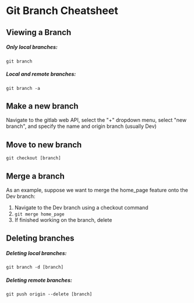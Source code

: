 # Git Branch Cheatsheet

## Viewing a Branch

##### Only local branches:
`git branch`

##### Local and remote branches:
`git branch -a`

## Make a new branch

Navigate to the gitlab web API, select the "+" dropdown menu, select "new branch", and specify the name and origin branch (usually Dev)

## Move to new branch

`git checkout [branch]`

## Merge a branch

As an example, suppose we want to merge the home_page feature onto the Dev branch:

1. Navigate to the Dev branch using a checkout command
2. `git merge home_page`
3. If finished working on the branch, delete

## Deleting branches

##### Deleting local branches:
`git branch -d [branch]`

##### Deleting remote branches:
`git push origin --delete [branch]`

